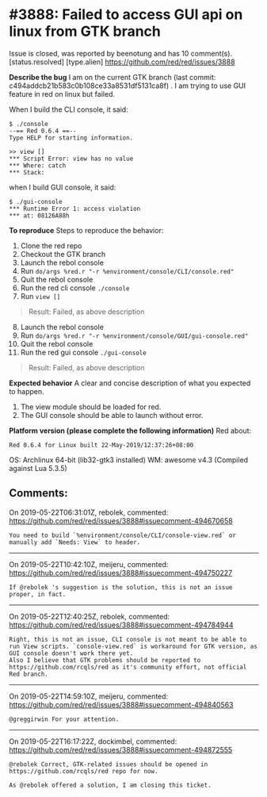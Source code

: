 
#3888: Failed to access GUI api on linux from GTK branch
================================================================================
Issue is closed, was reported by beenotung and has 10 comment(s).
[status.resolved] [type.alien]
<https://github.com/red/red/issues/3888>

**Describe the bug**
I am on the current GTK branch (last commit: c494addcb21b583c0b108ce33a8531df5131ca8f) . I am trying to use GUI feature in red on linux but failed.

When I build the CLI console, it said:
```
$ ./console
--== Red 0.6.4 ==-- 
Type HELP for starting information. 

>> view []
*** Script Error: view has no value
*** Where: catch
*** Stack:  

```
when I build GUI console, it said:
```
$ ./gui-console
*** Runtime Error 1: access violation
*** at: 08126A88h
```

**To reproduce**
Steps to reproduce the behavior:
1. Clone the red repo
2. Checkout the GTK branch
3. Launch the rebol console
4. Run `do/args %red.r "-r %environment/console/CLI/console.red"`
5. Quit the rebol console
6. Run the red cli console `./console`
7. Run `view []`
> Result: Failed, as above description
8. Launch the rebol console
9. Run `do/args %red.r "-r %environment/console/GUI/gui-console.red"`
10. Quit the rebol console
11. Run the red gui console `./gui-console`
> Result: Failed, as above description

**Expected behavior**
A clear and concise description of what you expected to happen.
1. The view module should be loaded for red.
2. The GUI console should be able to launch without error.

<!--
**Screenshots**
If applicable, add screenshots to help explain your problem.
-->

**Platform version (please complete the following information)**
Red about:
```
Red 0.6.4 for Linux built 22-May-2019/12:37:26+08:00
```
OS: Archlinux 64-bit (lib32-gtk3 installed)
WM: awesome v4.3 (Compiled against Lua 5.3.5)


Comments:
--------------------------------------------------------------------------------

On 2019-05-22T06:31:01Z, rebolek, commented:
<https://github.com/red/red/issues/3888#issuecomment-494670658>

    You need to build `%environment/console/CLI/console-view.red` or manually add `Needs: View` to header.

--------------------------------------------------------------------------------

On 2019-05-22T10:42:10Z, meijeru, commented:
<https://github.com/red/red/issues/3888#issuecomment-494750227>

    If @rebolek 's suggestion is the solution, this is not an issue proper, in fact. 

--------------------------------------------------------------------------------

On 2019-05-22T12:40:25Z, rebolek, commented:
<https://github.com/red/red/issues/3888#issuecomment-494784944>

    Right, this is not an issue, CLI console is not meant to be able to run View scripts. `console-view.red` is workaround for GTK version, as GUI console doesn't work there yet.
    Also I believe that GTK problems should be reported to https://github.com/rcqls/red as it's community effort, not official Red branch.

--------------------------------------------------------------------------------

On 2019-05-22T14:59:10Z, meijeru, commented:
<https://github.com/red/red/issues/3888#issuecomment-494840563>

    @greggirwin For your attention.

--------------------------------------------------------------------------------

On 2019-05-22T16:17:22Z, dockimbel, commented:
<https://github.com/red/red/issues/3888#issuecomment-494872555>

    @rebolek Correct, GTK-related issues should be opened in https://github.com/rcqls/red repo for now.
    
    As @rebolek offered a solution, I am closing this ticket.

